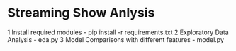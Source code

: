 # Streaming Show Anlysis

1 Install required modules - pip install -r requirements.txt
2 Exploratory Data Analysis - eda.py
3 Model Comparisons with different features - model.py

